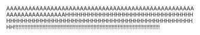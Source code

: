 AAAAAAAAAAAAAAAAAAAAAAAAAAAAAAAAAAAAAAAAAAAAAAAAAAAAAAAAAAAAAAAAAAAHHHHHHHHHHHHHHHHHHHHHHHHHHHHHHHHHHHHHHHHHHHHHHHHHHHHHHHHHHHHHHHHHHHHHHHHHHHHHHHHHHH!!!!!!!!!!!!!!!!!!!!!!!!!!!!!!!!!!!!!!!!!!!!!!!!!!!!!!!!!!!!!!!!!!!!!!!!!!!!!!!!!!!!!!!!!!!!!!!!!
